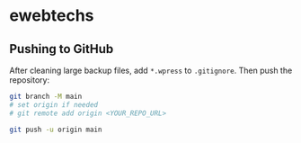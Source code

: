 # ewebtechs

## Pushing to GitHub
After cleaning large backup files, add `*.wpress` to `.gitignore`.
Then push the repository:

```bash
git branch -M main
# set origin if needed
# git remote add origin <YOUR_REPO_URL>

git push -u origin main
```
